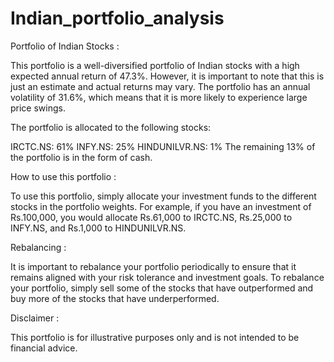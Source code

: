 # Indian_portfolio_analysis
Portfolio of Indian Stocks :

This portfolio is a well-diversified portfolio of Indian stocks with a high expected annual return of 47.3%. However, it is important to note that this is just an estimate and actual returns may vary. The portfolio has an annual volatility of 31.6%, which means that it is more likely to experience large price swings.

The portfolio is allocated to the following stocks:

IRCTC.NS: 61%
INFY.NS: 25%
HINDUNILVR.NS: 1%
The remaining 13% of the portfolio is in the form of cash.

How to use this portfolio :

To use this portfolio, simply allocate your investment funds to the different stocks in the portfolio weights. For example, if you have an investment of Rs.100,000, you would allocate Rs.61,000 to IRCTC.NS, Rs.25,000 to INFY.NS, and Rs.1,000 to HINDUNILVR.NS.

Rebalancing :

It is important to rebalance your portfolio periodically to ensure that it remains aligned with your risk tolerance and investment goals. To rebalance your portfolio, simply sell some of the stocks that have outperformed and buy more of the stocks that have underperformed.

Disclaimer :

This portfolio is for illustrative purposes only and is not intended to be financial advice. 
